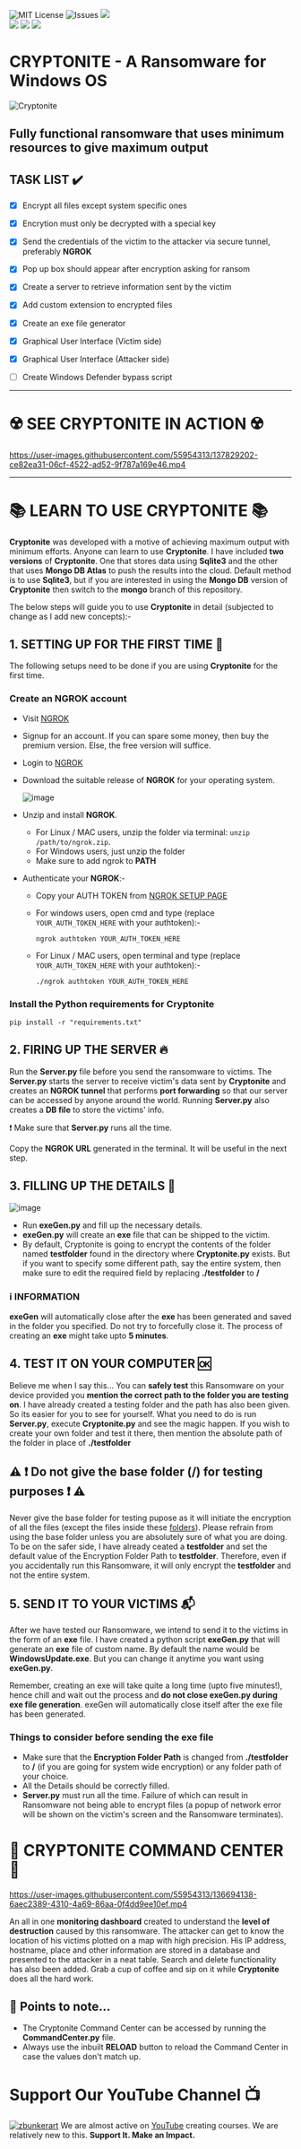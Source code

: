 ![MIT License](https://img.shields.io/github/license/CYBERDEVILZ/CRYPTONITE) 
![Issues](https://img.shields.io/github/issues/CYBERDEVILZ/CRYPTONITE?color=cyan) 
![](https://img.shields.io/github/languages/top/CYBERDEVILZ/CRYPTONITE)   
![](https://img.shields.io/github/forks/cyberdevilz/cryptonite?style=social) 
![](https://img.shields.io/github/stars/CYBERDEVILZ/CRYPTONITE?style=social)
[![](https://img.shields.io/youtube/channel/views/UC1QZPervOHLiC4xpVnzbDFg?style=social)](https://www.youtube.com/channel/UC1QZPervOHLiC4xpVnzbDFg)

# CRYPTONITE - A Ransomware for Windows OS

![Cryptonite](https://user-images.githubusercontent.com/55954313/123502409-c500b480-d669-11eb-977b-4e9ac5c327fa.jpg)

## Fully functional ransomware that uses minimum resources to give maximum output

## TASK LIST ✔️
- [x] Encrypt all files except system specific ones
- [x] Encrytion must only be decrypted with a special key
- [x] Send the credentials of the victim to the attacker via secure tunnel, preferably **NGROK**
- [x] Pop up box should appear after encryption asking for ransom
- [x] Create a server to retrieve information sent by the victim
- [x] Add custom extension to encrypted files
- [x] Create an exe file generator
- [x] Graphical User Interface (Victim side)
- [x] Graphical User Interface (Attacker side)
- [ ] Create Windows Defender bypass script


---
# ☢️ SEE CRYPTONITE IN ACTION ☢️
https://user-images.githubusercontent.com/55954313/137829202-ce82ea31-06cf-4522-ad52-9f787a169e46.mp4

---

# 📚 LEARN TO USE CRYPTONITE 📚
**Cryptonite** was developed with a motive of achieving maximum output with minimum efforts. Anyone can learn to use **Cryptonite**. I have included **two versions** of **Cryptonite**. One that stores data using **Sqlite3** and the other that uses **Mongo DB Atlas** to push the results into the cloud. Default method is to use **Sqlite3**, but if you are interested in using the **Mongo DB** version of **Cryptonite** then switch to the **mongo** branch of this repository.   
   
The below steps will guide you to use **Cryptonite** in detail (subjected to change as I add new concepts):-

## 1. SETTING UP FOR THE FIRST TIME 🍼
The following setups need to be done if you are using **Cryptonite** for the first time.

### Create an NGROK account

* Visit [NGROK](https://ngrok.com/)
* Signup for an account. If you can spare some money, then buy the premium version. Else, the free version will suffice.
* Login to [NGROK](https://dashboard.ngrok.com/login)
* Download the suitable release of **NGROK** for your operating system.

     ![image](https://user-images.githubusercontent.com/55954313/124344516-533be400-dbf0-11eb-9d8f-ff745a510e3e.png)

* Unzip and install **NGROK**.
  * For Linux / MAC users, unzip the folder via terminal: `unzip /path/to/ngrok.zip`.
  * For Windows users, just unzip the folder
  * Make sure to add ngrok to **PATH**
   

* Authenticate your **NGROK**:-   
  * Copy your AUTH TOKEN from [NGROK SETUP PAGE](https://dashboard.ngrok.com/get-started/your-authtoken)
  * For windows users, open cmd and type (replace `YOUR_AUTH_TOKEN_HERE` with your authtoken):-   
     
        ngrok authtoken YOUR_AUTH_TOKEN_HERE
  * For Linux / MAC users, open terminal and type (replace `YOUR_AUTH_TOKEN_HERE` with your authtoken):-   
     
        ./ngrok authtoken YOUR_AUTH_TOKEN_HERE

### Install the Python requirements for Cryptonite

    pip install -r "requirements.txt"  

## 2. FIRING UP THE SERVER 🔥
Run the **Server.py** file before you send the ransomware to victims. The **Server.py** starts the server to receive victim's data sent by **Cryptonite** and creates an **NGROK tunnel** that performs **port forwarding** so that our server can be accessed by anyone around the world. Running **Server.py** also creates a **DB file** to store the victims' info.   

❗ Make sure that **Server.py** runs all the time.  

Copy the **NGROK URL** generated in the terminal. It will be useful in the next step.

## 3. FILLING UP THE DETAILS 📝
![image](https://user-images.githubusercontent.com/55954313/137672473-13c488a8-a604-4746-a134-619ef459887d.png)   

* Run **exeGen.py** and fill up the necessary details.
* **exeGen.py** will create an **exe** file that can be shipped to the victim.
* By default, Cryptonite is going to encrypt the contents of the folder named **testfolder** found in the directory where **Cryptonite.py** exists. But if you want to specify some different path, say the entire system, then make sure to edit the required field by replacing **./testfolder** to **/**   
   
### **ℹ️ INFORMATION**   
**exeGen** will automatically close after the **exe** has been generated and saved in the folder you specified. Do not try to forcefully close it. The process of creating an **exe** might take upto **5 minutes**.

## 4. TEST IT ON YOUR COMPUTER 🆗
Believe me when I say this... You can **safely test** this Ransomware on your device provided you **mention the correct path to the folder you are testing on**. I have already created a testing folder and the path has also been given. So its easier for you to see for yourself. What you need to do is run **Server.py**, execute **Cryptonite.py** and see the magic happen. If you wish to create your own folder and test it there, then mention the absolute path of the folder in place of **./testfolder**
   
 ## ⚠️ ❗ Do not give the base folder (/) for testing purposes ❗ ⚠️ 
 Never give the base folder for testing pupose as it will initiate the encryption of all the files (except the files inside these [folders](https://github.com/CYBERDEVILZ/Cryptonite/blob/0e835b6875c1a1f53c724f941c63564a2d93d6cd/Cryptonite.py#L34)). Please refrain from using the base folder unless you are absolutely sure of what you are doing. To be on the safer side, I have already ceated a **testfolder** and set the default value of the Encryption Folder Path to **testfolder**. Therefore, even if you accidentally run this Ransomware, it will only encrypt the **testfolder** and not the entire system.   

## 5. SEND IT TO YOUR VICTIMS 📬
After we have tested our Ransomware, we intend to send it to the victims in the form of an **exe** file. I have created a python script **exeGen.py** that will generate an **exe** file of custom name. By default the name would be **WindowsUpdate.exe**. But you can change it anytime you want using **exeGen.py**.   
   
Remember, creating an exe will take quite a long time (upto five minutes!), hence chill and wait out the process and **do not close exeGen.py during exe file generation**. exeGen will automatically close itself after the exe file has been generated.

### Things to consider before sending the exe file
* Make sure that the **Encryption Folder Path** is changed from **./testfolder** to **/** (if you are going for system wide encryption) or any folder path of your choice.
* All the Details should be correctly filled.
* **Server.py** must run all the time. Failure of which can result in Ransomware not being able to encrypt files (a popup of network error will be shown on the victim's screen and the Ransomware terminates).   
   
# 🚀 CRYPTONITE COMMAND CENTER 🚀
https://user-images.githubusercontent.com/55954313/136694138-6aec2389-4310-4a69-86aa-0f4dd9ee10ef.mp4

An all in one **monitoring dashboard** created to understand the **level of destruction** caused by this ransomware. The attacker can get to know the location of his victims plotted on a map with high precision. His IP address, hostname, place and other information are stored in a database and presented to the attacker in a neat table. Search and delete functionality has also been added. Grab a cup of coffee and sip on it while **Cryptonite** does all the hard work.

## 📓 Points to note...
* The Cryptonite Command Center can be accessed by running the **CommandCenter.py** file.
* Always use the inbuilt **RELOAD** button to reload the Command Center in case the values don't match up.

# Support Our YouTube Channel 📺
[![zbunkerart](https://user-images.githubusercontent.com/55954313/137255788-6b14ba33-6d3f-4c9a-9f2f-c78e088656f5.png)](https://www.youtube.com/zbunker)
We are almost active on [YouTube](https://www.youtube.com/zbunker) creating courses. We are relatively new to this. **Support It. Make an Impact.**

